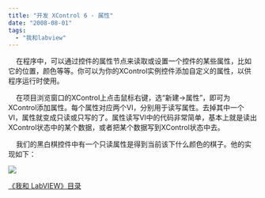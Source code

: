 ```yaml
---
title: "开发 XControl 6 - 属性"
date: "2008-08-01"
tags: 
  - "我和labview"
---
```


    在程序中，可以通过控件的属性节点来读取或设置一个控件的某些属性，比如它的位置，颜色等等。你可以为你的XControl实例控件添加自定义的属性，以供程序运行时使用。

    在项目浏览窗口的XControl上点击鼠标右键，选“新建->属性”，即可为XControl添加属性。每个属性对应两个VI，分别用于读写属性。去掉其中一个VI，属性就变成只读或只写的了。属性读写VI中的代码非常简单，基本上就是读出XControl状态中的某个数据，或者把某个数据写到XControl状态中去。

    我们的黑白棋控件中有一个只读属性是得到当前该下什么颜色的棋子。他的实现如下：

![](http://byfiles.storage.msn.com/y1prG5TKY81fDEGDnq9RcnO2jA4uk95XLwgqgquvGG80X-DX15Bmie8msA95BDGFVX-?PARTNER=WRITER)

[《我和 LabVIEW》目录](http://ruanqizhen.spaces.live.com/mmm2008-05-17_13.22/mmm2007-10-25_18.59/mmm2007-07-26_17.23/mmm2007-07-26_17.23/mmm2007-07-26_17.23/Blog/cns!1pU-rgQVTuuWM1TX8W8PfmDA!1073.entry)
